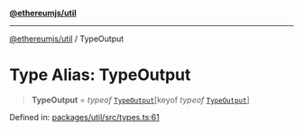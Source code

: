 [**@ethereumjs/util**](../README.md)

***

[@ethereumjs/util](../README.md) / TypeOutput

# Type Alias: TypeOutput

> **TypeOutput** = *typeof* [`TypeOutput`](../variables/TypeOutput.md)\[keyof *typeof* [`TypeOutput`](../variables/TypeOutput.md)\]

Defined in: [packages/util/src/types.ts:61](https://github.com/ethereumjs/ethereumjs-monorepo/blob/master/packages/util/src/types.ts#L61)

